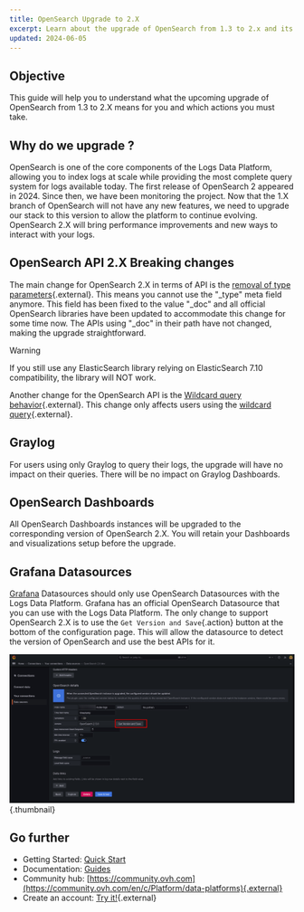 ```yaml
---
title: OpenSearch Upgrade to 2.X
excerpt: Learn about the upgrade of OpenSearch from 1.3 to 2.x and its impact on the Logs Data Platform
updated: 2024-06-05
---
```


## Objective

This guide will help you to understand what the upcoming upgrade of OpenSearch from 1.3 to 2.X means for you and which actions you must take.

## Why do we upgrade ?

OpenSearch is one of the core components of the Logs Data Platform, allowing you to index logs at scale while providing the most complete query system for logs available today. The first release of OpenSearch 2 appeared in 2024. Since then, we have been monitoring the project. Now that the 1.X branch of OpenSearch will not have any new features, we need to upgrade our stack to this version to allow the platform to continue evolving. OpenSearch 2.X will bring performance improvements and new ways to interact with your logs.

## OpenSearch API 2.X Breaking changes

The main change for OpenSearch 2.X in terms of API is the [removal of type parameters](https://opensearch.org/docs/latest/breaking-changes/#200){.external}. This means you cannot use the "\_type" meta field anymore. This field has been fixed to the value "\_doc" and all official OpenSearch libraries have been updated to accommodate this change for some time now. The APIs using "\_doc" in their path have not changed, making the upgrade straightforward.

> [!warning]
>
> If you still use any ElasticSearch library relying on ElasticSearch 7.10 compatibility, the library will NOT work.
>

Another change for the OpenSearch API is the [Wildcard query behavior](https://opensearch.org/docs/latest/breaking-changes/#250){.external}. This change only affects users using the [wildcard query](https://opensearch.org/docs/latest/query-dsl/term/wildcard/){.external}.

## Graylog

For users using only Graylog to query their logs, the upgrade will have no impact on their queries. There will be no impact on Graylog Dashboards.

## OpenSearch Dashboards

All OpenSearch Dashboards instances will be upgraded to the corresponding version of OpenSearch 2.X. You will retain your Dashboards and visualizations setup before the upgrade.

## Grafana Datasources

[Grafana](/pages/manage_and_operate/observability/logs_data_platform/visualization_grafana) Datasources should only use OpenSearch Datasources with the Logs Data Platform. Grafana has an official OpenSearch Datasource that you can use with the Logs Data Platform. The only change to support OpenSearch 2.X is to use the `Get Version and Save`{.action} button at the bottom of the configuration page. This will allow the datasource to detect the version of OpenSearch and use the best APIs for it.

![grafana](images/grafana-1.png){.thumbnail}

## Go further

- Getting Started: [Quick Start](/pages/manage_and_operate/observability/logs_data_platform/getting_started_quick_start)
- Documentation: [Guides](/products/observability-logs-data-platform)
- Community hub: [https://community.ovh.com](https://community.ovh.com/en/c/Platform/data-platforms){.external}
- Create an account: [Try it!](https://www.ovh.com/fr/order/express/#/express/review?products=~(~(planCode~'logs-account~productId~'logs))){.external}
